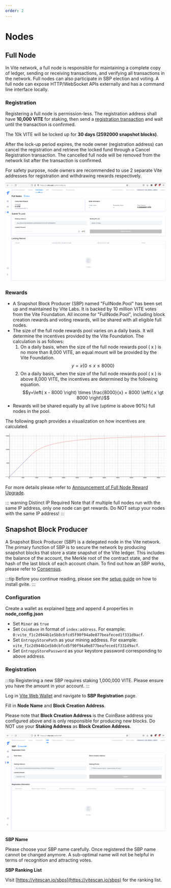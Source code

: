 ```yaml
---
order: 2
---
```


# Nodes

## Full Node

In Vite network, a full node is responsible for maintaining a complete copy of ledger, sending or receiving transactions, and verifying all transactions in the network. Full nodes can also participate in SBP election and voting. A full node can expose HTTP/WebSocket APIs externally and has a command line interface locally.

### Registration

Registering a full node is permission-less. The registration address shall have **10,000 VITE** for staking, then send a [registration transaction](https://x.vite.net/walletFullNode) and wait until the transaction is confirmed.

The 10k VITE will be locked up for **30 days (2592000 snapshot blocks)**.

After the lock-up period expires, the node owner (registration address) can cancel the registration and retrieve the locked fund through a Cancel Registration transaction. The cancelled full node will be removed from the network list after the transaction is confirmed. 

For safety purpose, node owners are recommended to use 2 separate Vite addresses for registration and withdrawing rewards respectively.

![](./assets/nodes-01.png)

### Rewards

* A Snapshot Block Producer (SBP) named "FullNode.Pool" has been set up and maintained by Vite Labs. It is backed by 10 million VITE votes from the Vite Foundation. All income for "FullNode.Pool", including block creation rewards and voting rewards, will be shared with all eligible full nodes.
* The size of the full node rewards pool varies on a daily basis. It will determine the incentives provided by the Vite Foundation. The calculation is as follows:
    1. On a daily basis, when the size of the full node rewards pool ( x ) is no more than 8,000 VITE, an equal mount will be provided by the Vite Foundation. 
    $$y=x \left\{ 0 \leq x \leq 8000 \right\}$$
    2. On a daily basis, when the size of the full node rewards pool ( x ) is above 8,000 VITE, the incentives are determined by the following equation.
    $$y=\left( x - 8000 \right) \times \frac{8000}{x} + 8000 \left\{ x \gt 8000 \right\}$$
* Rewards will be shared equally by all live (uptime is above 90%) full nodes in the pool.

The following graph provides a visualization on how incentives are calculated.

![](./assets/nodes-02.png)

For more details please refer to [Announcement of Full Node Reward Upgrade](https://medium.com/vitelabs/vite-incentive-plan-full-node-reward-program-upgrade-c6e96c6405bb).

::: warning Distinct IP Required
Note that if multiple full nodes run with the same IP address, only one node can get rewards. Do NOT setup your nodes with the same IP address! 
:::

## Snapshot Block Producer

A Snapshot Block Producer (SBP) is a delegated node in the Vite network. The primary function of SBP is to secure the network by producing snapshot blocks that store a state snapshot of the Vite ledger. This includes the balance of the account, the Merkle root of the contract state, and the hash of the last block of each account chain. To find out how an SBP works, please refer to [Consensus](../consensus/snapshot-block-producer.md#how-an-sbp-works).

:::tip
Before you continue reading, please see the [setup guide](./setup.md) on how to install gvite.
:::

### Configuration

Create a wallet as explained [here](./rpc-ipc.md#create-wallet) and append 4 properties in **node_config.json**

* Set `Miner` as `true`
* Set `CoinBase` in format of `index:address`. For example: `0:vite_f1c2d944b1e5b8cbfcd5f90f94a0e877beafeced1f331d9acf`.
* Set `EntropyStorePath` as your mining address. For example: `vite_f1c2d944b1e5b8cbfcd5f90f94a0e877beafeced1f331d9acf`.
* Set `EntropyStorePassword` as your keystore password corresponding to above address.

### Registration

:::tip
Registering a new SBP requires staking 1,000,000 VITE. Please ensure you have the amount in your account.
:::

Log in [Vite Web Wallet](https://x.vite.net/) and navigate to **SBP Registration** page.

Fill in **Node Name** and **Block Creation Address**. 

Please note that **Block Creation Address** is the CoinBase address you configured above and is only responsible for producing new blocks. Do NOT use your **Staking Address** as **Block Creation Address**.

![](./assets/nodes-03.png)

**SBP Name**

Please choose your SBP name carefully. Once registered the SBP name cannot be changed anymore. A sub-optimal name will not be helpful in terms of recognition and attracting votes.

**SBP Ranking List**

Visit [https://vitescan.io/sbps](https://vitescan.io/sbps) for the ranking list.
